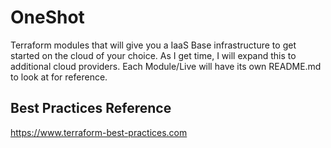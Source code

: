 # OneShot
Terraform modules that will give you a IaaS Base infrastructure to get started on the cloud of your choice.  As I get time, I will expand this to additional cloud providers.  Each Module/Live will have its own README.md to look at for reference.

## Best Practices Reference ##
https://www.terraform-best-practices.com

